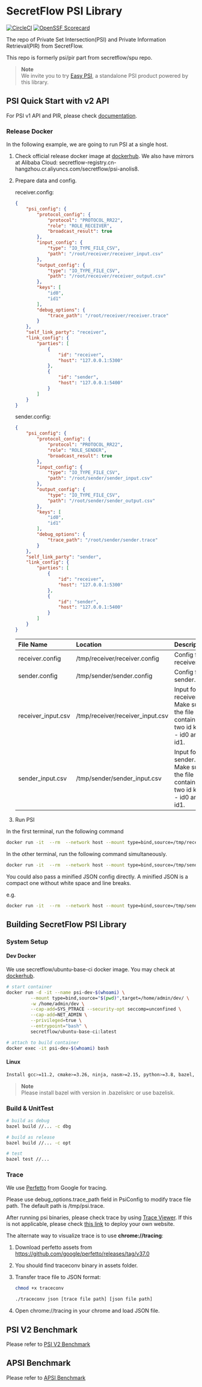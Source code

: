 # SecretFlow PSI Library

[![CircleCI](https://dl.circleci.com/status-badge/img/gh/secretflow/psi/tree/main.svg?style=svg)](https://dl.circleci.com/status-badge/redirect/gh/secretflow/psi/tree/main)
[![OpenSSF Scorecard](https://api.securityscorecards.dev/projects/github.com/secretflow/psi/badge)](https://securityscorecards.dev/viewer/?uri=github.com/secretflow/psi)

The repo of Private Set Intersection(PSI) and Private Information Retrieval(PIR) from SecretFlow.

This repo is formerly psi/pir part from secretflow/spu repo.

> **Note**<br>
We invite you to try [Easy PSI](https://www.secretflow.org.cn/zh-CN/docs/easy-psi/), a standalone PSI product powered by this library.

## PSI Quick Start with v2 API

For PSI v1 API and PIR, please check [documentation](https://www.secretflow.org.cn/docs/psi).

### Release Docker

In the following example, we are going to run PSI at a single host.

1. Check official release docker image at [dockerhub](https://hub.docker.com/r/secretflow/psi-anolis8). We also have mirrors at Alibaba Cloud: secretflow-registry.cn-hangzhou.cr.aliyuncs.com/secretflow/psi-anolis8.

2. Prepare data and config.

    receiver.config:

    ```json
    {
        "psi_config": {
            "protocol_config": {
                "protocol": "PROTOCOL_RR22",
                "role": "ROLE_RECEIVER",
                "broadcast_result": true
            },
            "input_config": {
                "type": "IO_TYPE_FILE_CSV",
                "path": "/root/receiver/receiver_input.csv"
            },
            "output_config": {
                "type": "IO_TYPE_FILE_CSV",
                "path": "/root/receiver/receiver_output.csv"
            },
            "keys": [
                "id0",
                "id1"
            ],
            "debug_options": {
                "trace_path": "/root/receiver/receiver.trace"
            }
        },
        "self_link_party": "receiver",
        "link_config": {
            "parties": [
                {
                    "id": "receiver",
                    "host": "127.0.0.1:5300"
                },
                {
                    "id": "sender",
                    "host": "127.0.0.1:5400"
                }
            ]
        }
    }
    ```

    sender.config:

    ```json
    {
        "psi_config": {
            "protocol_config": {
                "protocol": "PROTOCOL_RR22",
                "role": "ROLE_SENDER",
                "broadcast_result": true
            },
            "input_config": {
                "type": "IO_TYPE_FILE_CSV",
                "path": "/root/sender/sender_input.csv"
            },
            "output_config": {
                "type": "IO_TYPE_FILE_CSV",
                "path": "/root/sender/sender_output.csv"
            },
            "keys": [
                "id0",
                "id1"
            ],
            "debug_options": {
                "trace_path": "/root/sender/sender.trace"
            }
        },
        "self_link_party": "sender",
        "link_config": {
            "parties": [
                {
                    "id": "receiver",
                    "host": "127.0.0.1:5300"
                },
                {
                    "id": "sender",
                    "host": "127.0.0.1:5400"
                }
            ]
        }
    }
    ```

    | File Name          | Location                            | Description                                                                |
    | :----------------  | :---------------------------------- | :------------------------------------------------------------------------- |
    | receiver.config    | /tmp/receiver/receiver.config       | Config for receiver.                                                       |
    | sender.config      | /tmp/sender/sender.config           | Config for sender.                                                         |
    | receiver_input.csv | /tmp/receiver/receiver_input.csv | Input for receiver. Make sure the file contains two id keys - id0 and id1. |
    | sender_input.csv   | /tmp/sender/sender_input.csv     | Input for sender. Make sure the file contains two id keys - id0 and id1.   |

3. Run PSI

In the first terminal, run the following command

```bash
docker run -it  --rm  --network host --mount type=bind,source=/tmp/receiver,target=/root/receiver --cap-add=SYS_PTRACE --security-opt seccomp=unconfined --cap-add=NET_ADMIN --privileged=true secretflow-registry.cn-hangzhou.cr.aliyuncs.com/secretflow/psi-anolis8:latest --config receiver/receiver.config
```

In the other terminal, run the following command simultaneously.

```bash
docker run -it  --rm  --network host --mount type=bind,source=/tmp/sender,target=/root/sender  --cap-add=SYS_PTRACE --security-opt seccomp=unconfined --cap-add=NET_ADMIN --privileged=true secretflow-registry.cn-hangzhou.cr.aliyuncs.com/secretflow/psi-anolis8:latest --config sender/sender.config
```

You could also pass a minified JSON config directly. A minified JSON is a compact one without white space and line breaks.

e.g.

```bash
docker run -it  --rm  --network host --mount type=bind,source=/tmp/sender,target=/root/sender  --cap-add=SYS_PTRACE --security-opt seccomp=unconfined --cap-add=NET_ADMIN --privileged=true secretflow-registry.cn-hangzhou.cr.aliyuncs.com/secretflow/psi-anolis8:latest --json '{"psi_config":{"protocol_config":{"protocol":"PROTOCOL_RR22","role":"ROLE_RECEIVER","broadcast_result":true},"input_config":{"type":"IO_TYPE_FILE_CSV","path":"/root/receiver/receiver_input.csv"},"output_config":{"type":"IO_TYPE_FILE_CSV","path":"/root/receiver/receiver_output.csv"},"keys":["id0","id1"],"debug_options":{"trace_path":"/root/receiver/receiver.trace"}},"self_link_party":"receiver","link_config":{"parties":[{"id":"receiver","host":"127.0.0.1:5300"},{"id":"sender","host":"127.0.0.1:5400"}]}}'
```

## Building SecretFlow PSI Library

### System Setup


#### Dev Docker

We use secretflow/ubuntu-base-ci docker image. You may check at [dockerhub](https://hub.docker.com/r/secretflow/ubuntu-base-ci).

```sh
# start container
docker run -d -it --name psi-dev-$(whoami) \
         --mount type=bind,source="$(pwd)",target=/home/admin/dev/ \
         -w /home/admin/dev \
         --cap-add=SYS_PTRACE --security-opt seccomp=unconfined \
         --cap-add=NET_ADMIN \
         --privileged=true \
         --entrypoint="bash" \
         secretflow/ubuntu-base-ci:latest

# attach to build container
docker exec -it psi-dev-$(whoami) bash
```

#### Linux

```sh
Install gcc>=11.2, cmake>=3.26, ninja, nasm>=2.15, python>=3.8, bazel, golang, xxd, lld
```

> **Note**<br>
Please install bazel with version in .bazeliskrc or use bazelisk.

### Build & UnitTest




``` sh
# build as debug
bazel build //... -c dbg

# build as release
bazel build //... -c opt

# test
bazel test //...
```

### Trace

We use [Perfetto](https://perfetto.dev/) from Google for tracing.

Please use debug_options.trace_path field in PsiConfig to modify trace file path. The default path is /tmp/psi.trace.

After running psi binaries, please check trace by using [Trace Viewer](https://ui.perfetto.dev/). If this is not applicable,
please check [this link](https://github.com/google/perfetto/issues/170) to deploy your own website.

The alternate way to visualize trace is to use **chrome://tracing**:

1. Download perfetto assets from <https://github.com/google/perfetto/releases/tag/v37.0>
2. You should find traceconv binary in assets folder.
3. Transfer trace file to JSON format:

    ```bash
    chmod +x traceconv

    ./traceconv json [trace file path] [json file path]
    ```

4. Open chrome://tracing in your chrome and load JSON file.





## PSI V2 Benchmark

Please refer to [PSI V2 Benchmark](docs/user_guide/psi_v2_benchmark.md)

## APSI Benchmark

Please refer to [APSI Benchmark](docs/user_guide/apsi_benchmark.md)
